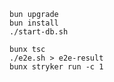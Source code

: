 ```shell
bun upgrade
bun install
./start-db.sh
```

```shell
bunx tsc
./e2e.sh > e2e-result
bunx stryker run -c 1
```
